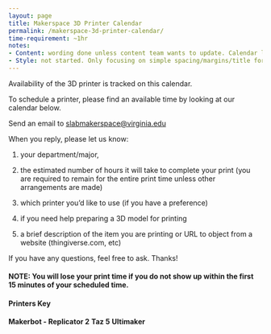 ```yaml
---
layout: page
title: Makerspace 3D Printer Calendar
permalink: /makerspace-3d-printer-calendar/
time-requirement: ~1hr
notes:
- Content: wording done unless content team wants to update. Calendar link needs incorporated.
- Style: not started. Only focusing on simple spacing/margins/title for Phase 1.
---
```


Availability of the 3D printer is tracked on this calendar.

To schedule a printer, please find an available time by looking at our calendar below.

Send an email to [slabmakerspace@virginia.edu](mailto:slabmakerspace@virginia.edu)

When you reply, please let us know:




  1. your department/major,


  2. the estimated number of hours it will take to complete your print (you are required to remain for the entire print time unless other arrangements are made)


  3. which printer you’d like to use (if you have a preference)


  4. if you need help preparing a 3D model for printing


  5. a brief description of the item you are printing or URL to object from a website (thingiverse.com, etc)


If you have any questions, feel free to ask. Thanks!


#### NOTE: You will lose your print time if you do not show up within the first 15 minutes of your scheduled time.





#### Printers Key


**Makerbot - Replicator 2** **Taz 5** **Ultimaker**
